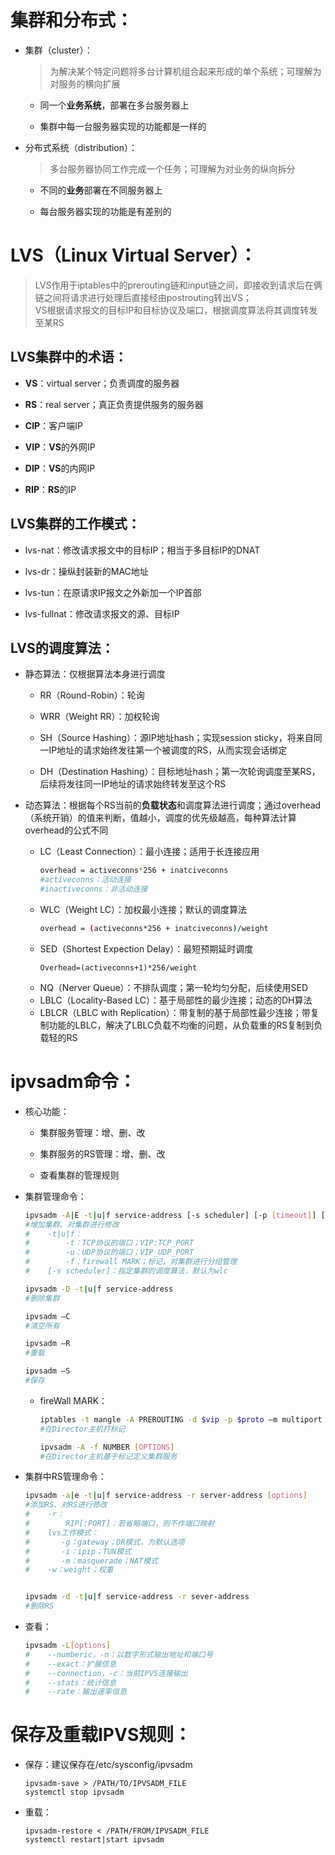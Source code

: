 # 集群和分布式：
+ 集群（cluster）：
    >为解决某个特定问题将多台计算机组合起来形成的单个系统；可理解为对服务的横向扩展
    + 同一个**业务系统**，部署在多台服务器上

    + 集群中每一台服务器实现的功能都是一样的
+ 分布式系统（distribution）：
    >多台服务器协同工作完成一个任务；可理解为对业务的纵向拆分
    + 不同的**业务**部署在不同服务器上

    + 每台服务器实现的功能是有差别的

# LVS（Linux Virtual Server）：
>LVS作用于iptables中的prerouting链和input链之间，即接收到请求后在俩链之间将请求进行处理后直接经由postrouting转出VS；  
VS根据请求报文的目标IP和目标协议及端口，根据调度算法将其调度转发至某RS
## LVS集群中的术语：
+ **VS**：virtual server；负责调度的服务器

+ **RS**：real server；真正负责提供服务的服务器
+ **CIP**：客户端IP
+ **VIP**：**VS**的外网IP
+ **DIP**：**VS**的内网IP
+ **RIP**：**RS**的IP

## LVS集群的工作模式：
+ lvs-nat：修改请求报文中的目标IP；相当于多目标IP的DNAT

+ lvs-dr：操纵封装新的MAC地址
+ lvs-tun：在原请求IP报文之外新加一个IP首部
+ lvs-fullnat：修改请求报文的源、目标IP

## LVS的调度算法：
+ 静态算法：仅根据算法本身进行调度
    + RR（Round-Robin）：轮询

    + WRR（Weight RR）：加权轮询
    + SH（Source Hashing）：源IP地址hash；实现session sticky，将来自同一IP地址的请求始终发往第一个被调度的RS，从而实现会话绑定
    + DH（Destination Hashing）：目标地址hash；第一次轮询调度至某RS，后续将发往同一IP地址的请求始终转发至这个RS

+ 动态算法：根据每个RS当前的**负载状态**和调度算法进行调度；通过overhead（系统开销）的值来判断，值越小，调度的优先级越高，每种算法计算overhead的公式不同
    + LC（Least Connection）：最小连接；适用于长连接应用
        ```sh
        overhead = activeconns*256 + inatciveconns
        #activeconns：活动连接
        #inactiveconns：非活动连接
        ```
    + WLC（Weight LC）：加权最小连接；默认的调度算法
        ```sh
        overhead = (activeconns*256 + inatciveconns)/weight
        ```
    + SED（Shortest Expection Delay）：最短预期延时调度
        ```
        Overhead=(activeconns+1)*256/weight
        ```
    + NQ（Nerver Queue）：不排队调度；第一轮均匀分配，后续使用SED
    + LBLC（Locality-Based LC）：基于局部性的最少连接；动态的DH算法
    + LBLCR（LBLC with Replication）：带复制的基于局部性最少连接；带复制功能的LBLC，解决了LBLC负载不均衡的问题，从负载重的RS复制到负载轻的RS
# ipvsadm命令：
+ 核心功能：
    + 集群服务管理：增、删、改

    + 集群服务的RS管理：增、删、改
    + 查看集群的管理规则
+ 集群管理命令：
    ```sh
    ipvsadm -A|E -t|u|f service-address [-s scheduler] [-p [timeout]] [-M netmask] [--pe persistence_engine] [-b sched-flags]
    #增加集群、对集群进行修改
    #    -t|u|f：
    #        -t：TCP协议的端口；VIP:TCP_PORT
    #        -u：UDP协议的端口；VIP_UDP_PORT
    #        -f：firewall MARK；标记，对集群进行分组管理
    #    [-s scheduler]：指定集群的调度算法，默认为wlc

    ipvsadm -D -t|u|f service-address
    #删除集群

    ipvsadm –C 
    #清空所有

    ipvsadm –R
    #重载

    ipvsadm –S
    #保存
    ```
    + fireWall MARK：
        ```sh
        iptables -t mangle -A PREROUTING -d $vip -p $proto –m multiport --dports $port1,$port2,… -j MARK --set-mark NUMBER
        #在Director主机打标记

        ipvsadm -A -f NUMBER [OPTIONS]
        #在Director主机基于标记定义集群服务
        ```
+ 集群中RS管理命令：
    ```sh
    ipvsadm -a|e -t|u|f service-address -r server-address [options]
    #添加RS、对RS进行修改
    #    -r：
    #        RIP[:PORT]：若省略端口，则不作端口映射
    #    lvs工作模式：
    #       -g：gateway；DR模式，为默认选项
    #       -i：ipip；TUN模式
    #       -m：masquerade；NAT模式
    #    -w：weight；权重


    ipvsadm -d -t|u|f service-address -r sever-address
    #删除RS
    ```
+ 查看：
    ```sh
    ipvsadm -L[options]
    #    --numberic，-n：以数字形式输出地址和端口号
    #    --exact：扩展信息
    #    --connection，-c：当前IPVS连接输出
    #    --stats：统计信息
    #    --rate：输出速率信息
    ```
# 保存及重载IPVS规则：
+ 保存：建议保存在/etc/sysconfig/ipvsadm
    ```
    ipvsadm-save > /PATH/TO/IPVSADM_FILE
    systemctl stop ipvsadm
    ```
+ 重载：
    ```
    ipvsadm-restore < /PATH/FROM/IPVSADM_FILE
    systemctl restart|start ipvsadm
    ```
